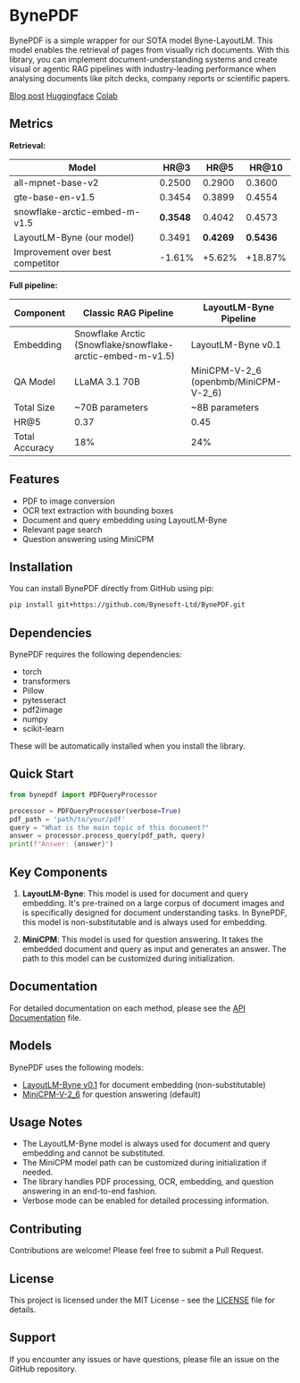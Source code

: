# BynePDF

BynePDF is a simple wrapper for our SOTA model Byne-LayoutLM. This model enables the retrieval of pages from visually rich documents. 
With this library, you can implement document-understanding systems and create visual or agentic RAG pipelines with industry-leading performance when analysing documents like pitch decks, company reports or scientific papers.

[Blog post](https://blog.bynedocs.com/layoutlm-byne-v0.1-beta-launch)
[Huggingface](https://huggingface.co/Byne/LayoutLM-Byne-v0.1)
[Colab](https://colab.research.google.com/drive/1YkPtCOrXdDMTv_gm14VoZeofJoNRotzO?authuser=1#scrollTo=F7UqOgtY_MjK)

## Metrics
**Retrieval:**

| Model                           | HR@3           | HR@5           | HR@10          |
|---------------------------------|----------------|----------------|----------------|
| all-mpnet-base-v2               | 0.2500         | 0.2900         | 0.3600         |
| gte-base-en-v1.5                | 0.3454         | 0.3899         | 0.4554         |
| snowflake-arctic-embed-m-v1.5   | **0.3548**     | 0.4042         | 0.4573         |
| LayoutLM-Byne (our model)       | 0.3491         | **0.4269**     | **0.5436**     |
| Improvement over best competitor| -1.61%         | +5.62%         | +18.87%        |

**Full pipeline:**

| Component      | Classic RAG Pipeline                                       | LayoutLM-Byne Pipeline                |
|----------------|------------------------------------------------------------|---------------------------------------|
| Embedding      | Snowflake Arctic (Snowflake/snowflake-arctic-embed-m-v1.5) | LayoutLM-Byne v0.1                    |
| QA Model       | LLaMA 3.1 70B                                              | MiniCPM-V-2_6 (openbmb/MiniCPM-V-2_6) |
| Total Size     | ~70B parameters                                            | ~8B parameters                        |
| HR@5           | 0.37                                                       | 0.45                                  |
| Total Accuracy | 18%                                                        | 24%                                   |


## Features

- PDF to image conversion
- OCR text extraction with bounding boxes
- Document and query embedding using LayoutLM-Byne
- Relevant page search
- Question answering using MiniCPM

## Installation

You can install BynePDF directly from GitHub using pip:

```bash
pip install git+https://github.com/Bynesoft-Ltd/BynePDF.git
```

## Dependencies

BynePDF requires the following dependencies:

- torch
- transformers
- Pillow
- pytesseract
- pdf2image
- numpy
- scikit-learn

These will be automatically installed when you install the library.

## Quick Start

```python
from bynepdf import PDFQueryProcessor

processor = PDFQueryProcessor(verbose=True)
pdf_path = 'path/to/your/pdf'
query = "What is the main topic of this document?"
answer = processor.process_query(pdf_path, query)
print(f"Answer: {answer}")
```

## Key Components

1. **LayoutLM-Byne**: This model is used for document and query embedding. It's pre-trained on a large corpus of document images and is specifically designed for document understanding tasks. In BynePDF, this model is non-substitutable and is always used for embedding.

2. **MiniCPM**: This model is used for question answering. It takes the embedded document and query as input and generates an answer. The path to this model can be customized during initialization.

## Documentation

For detailed documentation on each method, please see the [API Documentation](docs/API.md) file.

## Models

BynePDF uses the following models:

- [LayoutLM-Byne v0.1](https://huggingface.co/Byne/LayoutLM-Byne-v0.1) for document embedding (non-substitutable)
- [MiniCPM-V-2_6](https://huggingface.co/openbmb/MiniCPM-V-2_6) for question answering (default)

## Usage Notes

- The LayoutLM-Byne model is always used for document and query embedding and cannot be substituted.
- The MiniCPM model path can be customized during initialization if needed.
- The library handles PDF processing, OCR, embedding, and question answering in an end-to-end fashion.
- Verbose mode can be enabled for detailed processing information.

## Contributing

Contributions are welcome! Please feel free to submit a Pull Request.

## License

This project is licensed under the MIT License - see the [LICENSE](LICENSE) file for details.

## Support

If you encounter any issues or have questions, please file an issue on the GitHub repository.